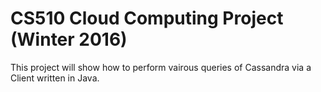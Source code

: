 # CS510 Cloud Computing Project (Winter 2016)

This project will show how to perform vairous queries of Cassandra via a Client written in Java.
